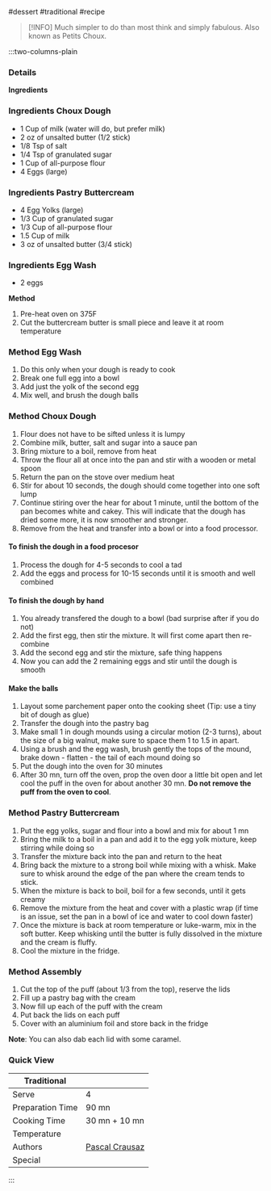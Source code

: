 #dessert #traditional #recipe

> [!INFO]
> Much simpler to do than most think and simply fabulous. Also known as Petits Choux.

:::two-columns-plain

### Details
**Ingredients**

### Ingredients Choux Dough

- 1 Cup of milk (water will do, but prefer milk)
- 2 oz of unsalted butter (1/2 stick)
- 1/8 Tsp of salt
- 1/4 Tsp of granulated sugar
- 1 Cup of all-purpose flour
- 4 Eggs (large)

### Ingredients Pastry Buttercream

- 4 Egg Yolks (large)
- 1/3 Cup of granulated sugar
- 1/3 Cup of all-purpose flour
- 1.5 Cup of milk
- 3 oz of unsalted butter (3/4 stick)

### Ingredients Egg Wash

- 2 eggs


**Method**

1. Pre-heat oven on 375F
2. Cut the buttercream butter is small piece and leave it at room temperature

### Method Egg Wash

1. Do this only when your dough is ready to cook
2. Break one full egg into a bowl
3. Add just the yolk of the second egg
4. Mix well, and brush the dough balls

### Method Choux Dough

1. Flour does not have to be sifted unless it is lumpy
2. Combine milk, butter, salt and sugar into a sauce pan
3. Bring mixture to a boil, remove from heat
4. Throw the flour all at once into the pan and stir with a wooden or metal spoon
5. Return the pan on the stove over medium heat
6. Stir for about 10 seconds, the dough should come together into one soft lump
7. Continue stiring over the hear for about 1 minute, until the bottom of the pan becomes white and cakey. This will indicate that the dough has dried some more, it is now smoother and stronger.
8. Remove from the heat and transfer into a bowl or into a food processor.

#### To finish the dough in a food procesor

1. Process the dough for 4-5 seconds to cool a tad
2. Add the eggs and process for 10-15 seconds until it is smooth and well combined

#### To finish the dough by hand

1. You already transfered the dough to a bowl (bad surprise after if you do not)
2. Add the first egg, then stir the mixture. It will first come apart then re-combine
3. Add the second egg and stir the mixture, safe thing happens
4. Now you can add the 2 remaining eggs and stir until the dough is smooth

#### Make the balls

1. Layout some parchement paper onto the cooking sheet (Tip: use a tiny bit of dough as glue)
2. Transfer the dough into the pastry bag
3. Make small 1 in dough mounds using a circular motion (2-3 turns), about the size of a big walnut, make sure to space them 1 to 1.5 in apart.
4. Using a brush and the egg wash, brush gently the tops of the mound, brake down - flatten - the tail of each mound doing so
5. Put the dough into the oven for 30 minutes
6. After 30 mn, turn off the oven, prop the oven door a little bit open and let cool the puff in the oven for about another 30 mn. **Do not remove the puff from the oven to cool**.

### Method Pastry Buttercream

1. Put the egg yolks, sugar and flour into a bowl and mix for about 1 mn
2. Bring the milk to a boil in a pan and add it to the egg yolk mixture, keep stirring while doing so
3. Transfer the mixture back into the pan and return to the heat
4. Bring back the mixture to a strong boil while mixing with a whisk. Make sure to whisk around the edge of the pan where the cream tends to stick.
5. When the mixture is back to boil, boil for a few seconds, until it gets creamy
6. Remove the mixture from the heat and cover with a plastic wrap (if time is an issue, set the pan in a bowl of ice and water to cool down faster)
7. Once the mixture is back at room temperature or luke-warm, mix in the soft butter. Keep whisking until the butter is fully dissolved in the mixture and the cream is fluffy.
8. Cool the mixture in the fridge.

### Method Assembly

1. Cut the top of the puff (about 1/3 from the top), reserve the lids
2. Fill up a pastry bag with the cream
3. Now fill up each of the puff with the cream
4. Put back the lids on each puff
5. Cover with an aluminium foil and store back in the fridge

**Note**: You can also dab each lid with some caramel.



### Quick View
| Traditional      |                                                |
| ---------------- | ---------------------------------------------- |
| Serve            | 4                                              |
| Preparation Time | 90 mn                                          |
| Cooking Time     | 30 mn + 10 mn                                  |
| Temperature      |                                                |
| Authors          | [Pascal Crausaz](mailto:pascal@askpascal.com)  |
| Special          |                                                |

:::


